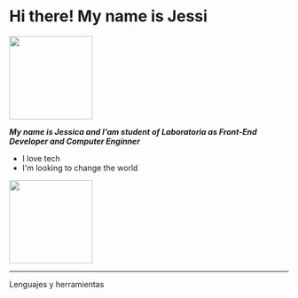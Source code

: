 # Hi there! My name is Jessi

<img src="https://media.giphy.com/media/i4MAH84pqe2m2aVojc/giphy.gif" width="150" height="150" />

***My name is Jessica and I'am student of Laboratoria as Front-End Developer and Computer Enginner***

- I love tech 
- I'm looking to change the world 

<img src="https://www.freepik.com/premium-vector/young-woman-working-laptop-illustration_4098277.htm" width="150" height="150" />

____
Lenguajes y herramientas



<!--
**Jessi19Jassi/Jessi19Jassi** is a ✨ _special_ ✨ repository because its `README.md` (this file) appears on your GitHub profile.

Here are some ideas to get you started:

- 🔭 I’m currently working on ...
- 🌱 I’m currently learning ...
- 👯 I’m looking to collaborate on ...
- 🤔 I’m looking for help with ...
- 💬 Ask me about ...
- 📫 How to reach me: ...
- 😄 Pronouns: ...
- ⚡ Fun fact: ...
-->
